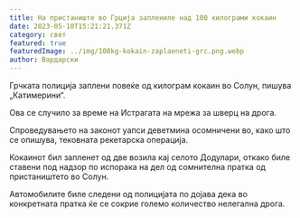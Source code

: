 ```yaml
---
title: На пристаниште во Грција заплениле над 100 килограми кокаин
date: 2023-05-10T15:21:21.371Z
category: свет
featured: true
featuredImage: ../img/100kg-kokain-zaplaeneti-grc.png.webp
author: Вардарски
---
```

Грчката полиција заплени повеќе од килограм кокаин во Солун, пишува „Катимерини“.

Ова се случило за време на Истрагата на мрежа за шверц на дрога.

Спроведувањето на законот уапси деветмина осомничени во, како што се опишува, тековната рекетарска операција.

Кокаинот бил запленет од две возила кај селото Додулари, откако биле ставени под надзор по испорака на дел од сомнителна пратка од пристаништето во Солун.

Автомобилите биле следени од полицијата по дојава дека во конкретната пратка ќе се сокрие големо количество нелегална дрога.